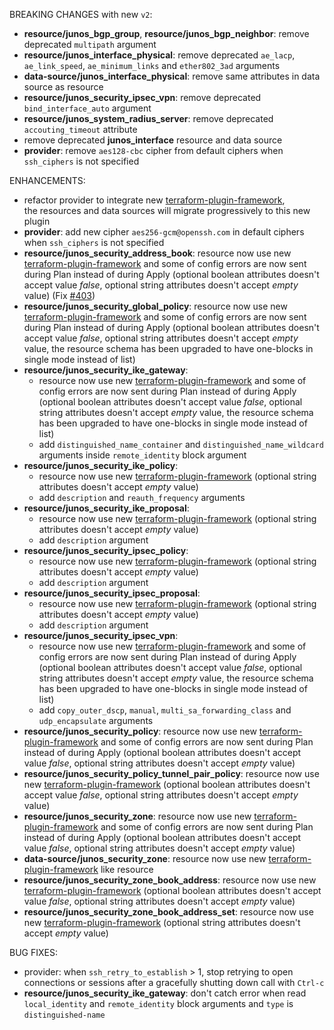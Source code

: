 <!-- markdownlint-disable-file MD013 MD041 -->
BREAKING CHANGES with new `v2`:

* **resource/junos_bgp_group**, **resource/junos_bgp_neighbor**: remove deprecated `multipath` argument
* **resource/junos_interface_physical**: remove deprecated `ae_lacp`, `ae_link_speed`, `ae_minimum_links` and `ether802_3ad` arguments
* **data-source/junos_interface_physical**: remove same attributes in data source as resource
* **resource/junos_security_ipsec_vpn**: remove deprecated `bind_interface_auto` argument
* **resource/junos_system_radius_server**: remove deprecated `accouting_timeout` attribute
* remove deprecated **junos_interface** resource and data source
* **provider**: remove `aes128-cbc` cipher from default ciphers when `ssh_ciphers` is not specified

ENHANCEMENTS:

* refactor provider to integrate new [terraform-plugin-framework](https://github.com/hashicorp/terraform-plugin-framework),  
  the resources and data sources will migrate progressively to this new plugin
* **provider**: add new cipher `aes256-gcm@openssh.com` in default ciphers when `ssh_ciphers` is not specified
* **resource/junos_security_address_book**: resource now use new [terraform-plugin-framework](https://github.com/hashicorp/terraform-plugin-framework) and some of config errors are now sent during Plan instead of during Apply (optional boolean attributes doesn't accept value *false*, optional string attributes doesn't accept *empty* value) (Fix [#403](https://github.com/jeremmfr/terraform-provider-junos/issues/403))
* **resource/junos_security_global_policy**: resource now use new [terraform-plugin-framework](https://github.com/hashicorp/terraform-plugin-framework) and some of config errors are now sent during Plan instead of during Apply (optional boolean attributes doesn't accept value *false*, optional string attributes doesn't accept *empty* value, the resource schema has been upgraded to have one-blocks in single mode instead of list)
* **resource/junos_security_ike_gateway**:
  * resource now use new [terraform-plugin-framework](https://github.com/hashicorp/terraform-plugin-framework) and some of config errors are now sent during Plan instead of during Apply (optional boolean attributes doesn't accept value *false*, optional string attributes doesn't accept *empty* value, the resource schema has been upgraded to have one-blocks in single mode instead of list)
  * add `distinguished_name_container` and `distinguished_name_wildcard` arguments inside `remote_identity` block argument
* **resource/junos_security_ike_policy**:
  * resource now use new [terraform-plugin-framework](https://github.com/hashicorp/terraform-plugin-framework) (optional string attributes doesn't accept *empty* value)
  * add `description` and `reauth_frequency` arguments
* **resource/junos_security_ike_proposal**:
  * resource now use new [terraform-plugin-framework](https://github.com/hashicorp/terraform-plugin-framework) (optional string attributes doesn't accept *empty* value)
  * add `description` argument
* **resource/junos_security_ipsec_policy**:
  * resource now use new [terraform-plugin-framework](https://github.com/hashicorp/terraform-plugin-framework) (optional string attributes doesn't accept *empty* value)
  * add `description` argument
* **resource/junos_security_ipsec_proposal**:
  * resource now use new [terraform-plugin-framework](https://github.com/hashicorp/terraform-plugin-framework) (optional string attributes doesn't accept *empty* value)
  * add `description` argument
* **resource/junos_security_ipsec_vpn**:
  * resource now use new [terraform-plugin-framework](https://github.com/hashicorp/terraform-plugin-framework) and some of config errors are now sent during Plan instead of during Apply (optional boolean attributes doesn't accept value *false*, optional string attributes doesn't accept *empty* value, the resource schema has been upgraded to have one-blocks in single mode instead of list)
  * add `copy_outer_dscp`, `manual`, `multi_sa_forwarding_class` and `udp_encapsulate` arguments
* **resource/junos_security_policy**: resource now use new [terraform-plugin-framework](https://github.com/hashicorp/terraform-plugin-framework) and some of config errors are now sent during Plan instead of during Apply (optional boolean attributes doesn't accept value *false*, optional string attributes doesn't accept *empty* value)
* **resource/junos_security_policy_tunnel_pair_policy**: resource now use new [terraform-plugin-framework](https://github.com/hashicorp/terraform-plugin-framework) (optional boolean attributes doesn't accept value *false*, optional string attributes doesn't accept *empty* value)
* **resource/junos_security_zone**: resource now use new [terraform-plugin-framework](https://github.com/hashicorp/terraform-plugin-framework) and some of config errors are now sent during Plan instead of during Apply (optional boolean attributes doesn't accept value *false*, optional string attributes doesn't accept *empty* value)
* **data-source/junos_security_zone**: resource now use new [terraform-plugin-framework](https://github.com/hashicorp/terraform-plugin-framework) like resource
* **resource/junos_security_zone_book_address**: resource now use new [terraform-plugin-framework](https://github.com/hashicorp/terraform-plugin-framework) (optional boolean attributes doesn't accept value *false*, optional string attributes doesn't accept *empty* value)
* **resource/junos_security_zone_book_address_set**: resource now use new [terraform-plugin-framework](https://github.com/hashicorp/terraform-plugin-framework) (optional string attributes doesn't accept *empty* value)

BUG FIXES:

* provider: when `ssh_retry_to_establish` > 1, stop retrying to open connections or sessions after a gracefully shutting down call with `Ctrl-c`
* **resource/junos_security_ike_gateway**: don't catch error when read `local_identity` and `remote_identity` block arguments and `type` is `distinguished-name`
